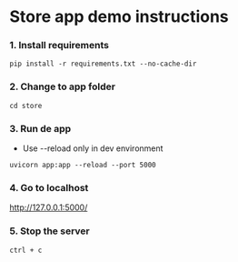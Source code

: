 # Store app demo instructions


### 1. Install requirements
```
pip install -r requirements.txt --no-cache-dir
```

### 2. Change to app folder
```
cd store
```

### 3. Run de app
* Use --reload only in dev environment
```
uvicorn app:app --reload --port 5000
```

### 4. Go to localhost
http://127.0.0.1:5000/

### 5. Stop the server
```
ctrl + c
```